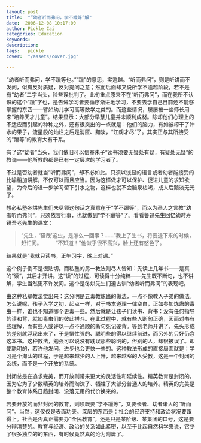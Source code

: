 ```yaml
---
layout: post  
title:  "“幼者听而弗问，学不躐等”解"
date:  2006-12-08 10:17:00
author: Pickle Cai  
categories: Education  
keywords: 
description:   
tags:	pickle   
cover:  "/assets/cover.jpg"  

---
```


   “幼者听而弗问，学不躐等也。”“躐”的意思，实逾越。“听而弗问”，则是听讲而不发问，似有反对质疑，反对提问之意；然而后面却又说所学不逾越阶段，若不是有“幼者”二字当头，险些误批判了。此句重点原来不在“听而弗问”，而在我所不认识的这个“躐”字也，是告诫学习者要循序渐进地学习，不要去学自己目前还不能够掌握的东西——譬如幼儿学习高等数学之类的。而这些情况，屡屡被一些师长用来“培养天才儿童”。结果显示：大部分早慧儿童并未顺利成材。除却他们心理上的不适应而引起的种种之外，还有很突出的一点就是：他们的脑力，有如被榨干了汁水的果子，流星般的灿烂之后是消匿、黯淡，“江朗才尽”了。其实正与其所接受的“躐等”的教育大有干系。

   有了这“幼者”当头，我们依旧可以信奉朱子“读书须要无疑处有疑，有疑处无疑”的教诲——他所教的都是已有一定层次的学习者了。
   
   不过是否幼者就当“听而弗问”，却不必如此。只须以浅显的语言或者幼者能接受的比喻稍加讲解，不仅可以而且应当。因为这样做才可以保护、促进儿童的求知欲望，为今后的进一步学习留下引水之物，这样也就不会脑泉枯竭，成人后黯淡无光了。

   想必私塾冬烘先生们未尽领这句话之真意在于“学不躐等”，而以为圣人之言教“幼者听而弗问”，只须依言行事，也就做到“学不躐等”了。看看鲁迅先生回忆幼时寿镜吾老先生的课堂：
   
> “先生，‘怪哉’这虫，是怎么一回事？……”我上了生书，将要退下来的时候，赶忙问。 　　 
> “不知道！”他似乎很不高兴，脸上还有怒色了。 

   结果就是“我就只读书，正午习字，晚上对课。”

   这个例子倒不是很贴切。而私塾的另一教法则尽人皆知：先读上几年书——是真的“读”，其后才开讲。这“读”的过程，可读得十分纯粹——先生既不断句，也不讲解，学生当然更不许发问。这个是冬烘先生们遵古训“幼者听而弗问”的表现吧。

   由这种私塾教法觉出来：这分明是五毒教炼蛊的做法，一点不像教人子弟的做法。怎么说呢，孩子入学之初，起点一样，对于书本道理一律空白，正如参加炼蛊的毒虫一样，谁也不知道哪个更毒一些。然后就是让孩子们读书、背书：没有任何指导的读和背，就如毒虫们的彼此拼斗。在此过程中，就有些人断句正确，因而对书有些理解，而有些人或许以一点不通顺的断句死记硬背。等到老师开讲了，先头形成的差别就浮现出来了，于是悟性强的、聪明些的得以继续前进，而另外的只好仍念这本书。这种教法，勉强可以说没有耽误那些聪明的，但别的人，却很被误了。即使聪明的，若许他发问，进步也会更快一些的。这种教法形成的直接局面就是：学习是个淘汰的过程，于是越来越少的人上升，越来越窄的人受教，这是一个封闭的系统，而不是一个开放的系统。

   封闭总是在追求完美，而开放则带来更大的灵活性和延续性。精英教育是封闭的，因为它为了少数精英的培养而淘汰了、牺牲了大部分普通人的培养。精英的完美是整个教育体系日趋封闭、没落无用的代价换来的。

   若要开放的而非封闭的教育，则须既要“学不躐等”，又要长者、幼者诸人的“听而问”。当然，这仅仅是表面功夫。深层的东西是：社会的经济支持和政治状况要跟得上。社会是否真正需要办“全民教育”，还是只是某阶级、某集团的口号，这是要分辩清楚的。教育与经济、政治的关系如此紧密，以至于比起自然科学来说，它少了很多独立的的东西，有时候竟然真的沦为附庸了。

